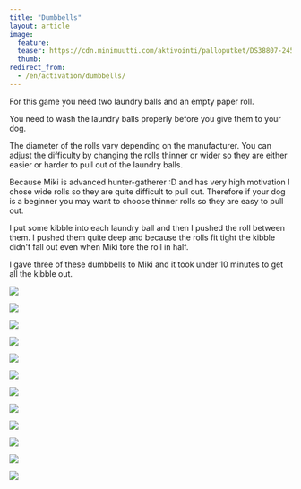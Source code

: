```yaml
---
title: "Dumbbells"
layout: article
image:
  feature:
  teaser: https://cdn.minimuutti.com/aktivointi/palloputket/DS38807-245px.jpg
  thumb:
redirect_from:
  - /en/activation/dumbbells/
---
```


For this game you need two laundry balls and an empty paper roll.

You need to wash the laundry balls properly before you give them to your dog.

The diameter of the rolls vary depending on the manufacturer. You can adjust the difficulty by changing the rolls thinner or wider so they are either easier or harder to pull out of the laundry balls.

Because Miki is advanced hunter-gatherer :D and has very high motivation I chose wide rolls so they are quite difficult to pull out. Therefore if your dog is a beginner you may want to choose thinner rolls so they are easy to pull out.

I put some kibble into each laundry ball and then I pushed the roll between them. I pushed them quite deep and because the rolls fit tight the kibble didn't fall out even when Miki tore the roll in half.

I gave three of these dumbbells to Miki and it took under 10 minutes to get all the kibble out.

![](https://cdn.minimuutti.com/aktivointi/palloputket/DS38692-800px.jpg)

![](https://cdn.minimuutti.com/aktivointi/palloputket/DS38695-800px.jpg)

![](https://cdn.minimuutti.com/aktivointi/palloputket/DS38709-800px.jpg)

![](https://cdn.minimuutti.com/aktivointi/palloputket/DS38738-800px.jpg)

![](https://cdn.minimuutti.com/aktivointi/palloputket/DS38777-800px.jpg)

![](https://cdn.minimuutti.com/aktivointi/palloputket/DS38807-800px.jpg)

![](https://cdn.minimuutti.com/aktivointi/palloputket/DS38825-800px.jpg)

![](https://cdn.minimuutti.com/aktivointi/palloputket/DS38855-800px.jpg)

![](https://cdn.minimuutti.com/aktivointi/palloputket/DS38936-800px.jpg)

![](https://cdn.minimuutti.com/aktivointi/palloputket/DS38948-800px.jpg)

![](https://cdn.minimuutti.com/aktivointi/palloputket/DS38670-800px.jpg)

![](https://cdn.minimuutti.com/aktivointi/palloputket/DS38673-800px.jpg)
